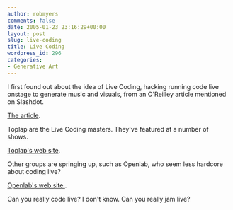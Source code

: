 ```yaml
---
author: robmyers
comments: false
date: 2005-01-23 23:16:29+00:00
layout: post
slug: live-coding
title: Live Coding
wordpress_id: 296
categories:
- Generative Art
---
```


I first found out about the idea of Live Coding, hacking running code live onstage to generate music and visuals, from an O'Reilley article mentioned on Slashdot.  
  
[The article](http://www.perl.com/pub/a/2004/08/31/livecode.html).  
  
Toplap are the Live Coding masters. They've featured at a number of shows.  
  
[Toplap's web site](http://toplap.org/).  
  
Other groups are springing up, such as Openlab, who seem less hardcore about coding live?  
  
[Openlab's web site ](http://www.pawfal.org/openlab/).  
  
Can you really code live? I don't know. Can you really jam live?

  


